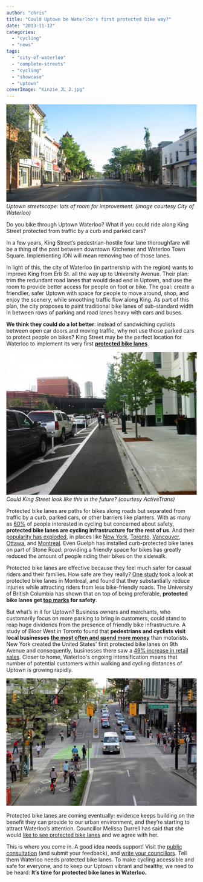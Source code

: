 ```yaml
---
author: "chris"
title: "Could Uptown be Waterloo's first protected bike way?"
date: "2013-11-12"
categories: 
  - "cycling"
  - "news"
tags: 
  - "city-of-waterloo"
  - "complete-streets"
  - "cycling"
  - "showcase"
  - "uptown"
coverImage: "Kinzie_JL_2.jpg"
---
```


[![](/images/uptown.png "")](/images/uptown.png)
*Uptown streetscape: lots of room for improvement. (image courtesy City of Waterloo)*

Do you bike through Uptown Waterloo? What if you could ride along King Street protected from traffic by a curb and parked cars?

In a few years, King Street’s pedestrian-hostile four lane thoroughfare will be a thing of the past between downtown Kitchener and Waterloo Town Square. Implementing ION will mean removing two of those lanes.

In light of this, the city of Waterloo (in partnership with the region) wants to improve King from Erb St. all the way up to University Avenue. Their plan: trim the redundant road lanes that would dead end in Uptown, and use the room to provide better access for people on foot or bike. The goal: create a friendlier, safer Uptown with space for people to move around, shop, and enjoy the scenery, while smoothing traffic flow along King. As part of this plan, the city proposes to paint traditional bike lanes of sub-standard width in between rows of parking and road lanes heavy with cars and buses.

**We think they could do a lot better**: instead of sandwiching cyclists between open car doors and moving traffic, why not use those parked cars to protect people on bikes? King Street may be the perfect location for Waterloo to implement its very first **[protected bike lanes](https://cycleto.ca/protected-bike-lanes/where-why-what)**.

[![](/images/Kinzie_JL_2.jpg "")](https://www.activetrans.org/blog/johnlankford/protected-bike-lanes-safer-streets-chicago)
*Could King Street look like this in the future? (courtesy ActiveTrans)*

Protected bike lanes are paths for bikes along roads but separated from traffic by a curb, parked cars, or other barriers like planters. With as many as [60%](https://www.portlandoregon.gov/transportation/article/158497) of people interested in cycling but concerned about safety, **protected bike lanes are cycling infrastructure for the rest of us**. And their [popularity has exploded](https://www.forbes.com/sites/michelinemaynard/2013/09/02/spotted-those-new-protected-bike-lanes-get-ready-for-more/), in places like [New York](https://www.peopleforbikes.org/blog/entry/surprise-applause-line-protected-bike-lanes), [Toronto](https://www.cbc.ca/news/canada/toronto/toronto-officially-opens-sherbourne-street-bike-lanes-1.1401793), [Vancouver](https://vancouver.ca/streets-transportation/separated-bicycle-lanes.aspx), [Ottawa](https://www.ottawacitizen.com/travel/Laurier+bike+lanes+here+stay/8673198/story.html), and [Montreal](https://cycletoronto.blogspot.ca/2010/09/bike-lanes-in-montreal.html). Even Guelph has installed curb-protected bike lanes on part of Stone Road: providing a friendly space for bikes has greatly reduced the amount of people riding their bikes on the sidewalk.

Protected bike lanes are effective because they feel much safer for casual riders and their families. How safe are they really? [One study](https://blogs.montrealgazette.com/2011/02/13/bike-paths-reduce-injuries-montreal-study-finds/) took a look at protected bike lanes in Montreal, and found that they substantially reduce injuries while attracting riders from less bike-friendly roads. The University of British Columbia has shown that on top of being preferable, **protected bike lanes get [top marks](https://cyclingincities.spph.ubc.ca/injuries/the-bice-study/%20%20) for safety**.

But what’s in it for Uptown? Business owners and merchants, who customarily focus on more parking to bring in customers, could stand to reap huge dividends from the presence of friendly bike infrastructure. A study of Bloor West in Toronto found that **pedestrians and cyclists visit local businesses [the most often and spend more money](https://spacing.ca/toronto/2010/03/17/bike-lanes-would-help-bloor-west-village-businesses/)** than motorists. New York created the United States' first protected bike lanes on 9th Avenue and consequently, businesses there saw a [49% increase in retail sales](https://www.americabikes.org/nyc_study_finds_protected_bicycle_lanes_boost_local_business). Closer to home, Waterloo's ongoing intensification means that number of potential customers within walking and cycling distances of Uptown is growing rapidly.

[![](/images/M62_FEAT_ProtectedBikeLanes_Vancouver_Dunsmuir_Photo-Paul-Krueger.jpg)](https://momentummag.com/features/the-rise-of-the-north-american-protected-bike-lane/)

Protected bike lanes are coming eventually: evidence keeps building on the benefit they can provide to our urban environment, and they’re starting to attract Waterloo’s attention. Councillor Melissa Durrell has said that she would [like to see protected bike lanes](https://www.therecord.com/news-story/4202708-plan-calls-for-remake-of-uptown-waterloo-streetscape/) and we agree with her.

This is where you come in. A good idea needs support! Visit the [public consultation](https://www.waterloo.ca/en/contentresources/resources/government/King_street_notice_of_PIC_3_2013.pdf) (and submit your feedback), and [write your councillors](https://www.waterloo.ca/en/government/aboutmayorandcouncil.asp). Tell them Waterloo needs protected bike lanes. To make cycling accessible and safe for everyone, and to keep our Uptown vibrant and healthy, we need to be heard: **It’s time for protected bike lanes in Waterloo.**
